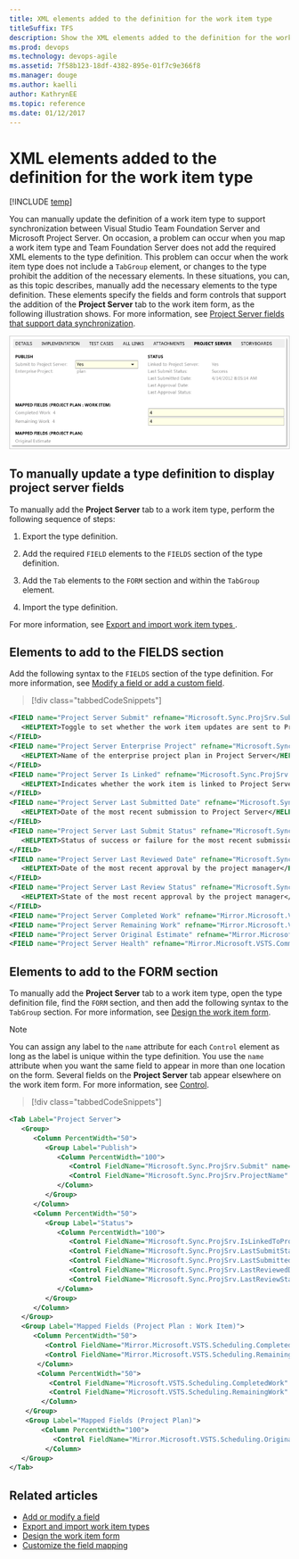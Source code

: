 ```yaml
---
title: XML elements added to the definition for the work item type
titleSuffix: TFS
description: Show the XML elements added to the definition for the work item type when using Team Foundation Server & Project Server integration
ms.prod: devops
ms.technology: devops-agile
ms.assetid: 7f58b123-18df-4382-895e-01f7c9e366f8
ms.manager: douge
ms.author: kaelli
author: KathrynEE
ms.topic: reference
ms.date: 01/12/2017
---
```



# XML elements added to the definition for the work item type
[!INCLUDE [temp](../../_shared/tfs-ps-sync-header.md)]

<a name="top"></a> You can manually update the definition of a work item type to support synchronization between Visual Studio Team Foundation Server and Microsoft Project Server. On occasion, a problem can occur when you map a work item type and Team Foundation Server does not add the required XML elements to the type definition. This problem can occur when the work item type does not include a `TabGroup` element, or changes to the type prohibit the addition of the necessary elements. In these situations, you can, as this topic describes, manually add the necessary elements to the type definition. These elements specify the fields and form controls that support the addition of the **Project Server** tab to the work item form, as the following illustration shows. For more information, see [Project Server fields that support data synchronization](project-server-fields-added-to-tfs.md).  
  
 ![Project Server Tab default fields](_img/pstfs_projectservertab.png "PSTFS_ProjectServerTab")  
  
<a name="manually_update"></a>   
##  To manually update a type definition to display project server fields  
 To manually add the **Project Server** tab to a work item type, perform the following sequence of steps:  
  
1.  Export the type definition.  
  
2.  Add the required `FIELD` elements to the `FIELDS` section of the type definition.  
  
3.  Add the `Tab` elements to the `FORM` section and within the `TabGroup` element.  
  
4.  Import the type definition.  
  
 For more information, see [Export and import work item types ](../witadmin/witadmin-import-export-manage-wits.md).   
  
   
##  <a name="fields"></a> Elements to add to the FIELDS section  
 Add the following syntax to the `FIELDS` section of the type definition. For more information, see [Modify a field or add a custom field](../add-modify-field.md).  
  
> [!div class="tabbedCodeSnippets"]
```XML
<FIELD name="Project Server Submit" refname="Microsoft.Sync.ProjSrv.Submit" type="String">  
   <HELPTEXT>Toggle to set whether the work item updates are sent to Project Server</HELPTEXT>  
</FIELD>  
<FIELD name="Project Server Enterprise Project" refname="Microsoft.Sync.ProjSrv.ProjectName" type="String">  
   <HELPTEXT>Name of the enterprise project plan in Project Server</HELPTEXT>  
</FIELD>  
<FIELD name="Project Server Is Linked" refname="Microsoft.Sync.ProjSrv.IsLinkedToProjSrv" type="String">  
   <HELPTEXT>Indicates whether the work item is linked to Project Server</HELPTEXT>  
</FIELD>  
<FIELD name="Project Server Last Submitted Date" refname="Microsoft.Sync.ProjSrv.LastSubmittedDate" type="DateTime">  
   <HELPTEXT>Date of the most recent submission to Project Server</HELPTEXT>  
</FIELD>  
<FIELD name="Project Server Last Submit Status" refname="Microsoft.Sync.ProjSrv.LastSubmitStatus" type="String">  
   <HELPTEXT>Status of success or failure for the most recent submission to Project Server</HELPTEXT>  
</FIELD>  
<FIELD name="Project Server Last Reviewed Date" refname="Microsoft.Sync.ProjSrv.LastReviewedDate" type="DateTime">  
   <HELPTEXT>Date of the most recent approval by the project manager</HELPTEXT>  
</FIELD>  
<FIELD name="Project Server Last Review Status" refname="Microsoft.Sync.ProjSrv.LastReviewStatus" type="String">  
   <HELPTEXT>State of the most recent approval by the project manager</HELPTEXT>  
</FIELD>  
<FIELD name="Project Server Completed Work" refname="Mirror.Microsoft.VSTS.Scheduling.CompletedWork" type="Double" />  
<FIELD name="Project Server Remaining Work" refname="Mirror.Microsoft.VSTS.Scheduling.RemainingWork" type="Double" />  
<FIELD name="Project Server Original Estimate" refname="Mirror.Microsoft.VSTS.Scheduling.OriginalEstimate" type="Double" />  
<FIELD name="Project Server Health" refname="Mirror.Microsoft.VSTS.Common.Health" type="String" />  
```  
  
<a name="form"></a>   
##  Elements to add to the FORM section  
 To manually add the **Project Server** tab to a work item type, open the type definition file, find the `FORM` section, and then add the following syntax to the `TabGroup` section. For more information, see [Design the work item form](../../reference/xml/design-work-item-form.md).  
  
> [!NOTE]
>  You can assign any label to the `name` attribute for each `Control` element as long as the label is unique within the type definition. You use the `name` attribute when you want the same field to appear in more than one location on the form. Several fields on the **Project Server** tab appear elsewhere on the work item form. For more information, see [Control](../../reference/xml/control-xml-element-reference.md).  
  
> [!div class="tabbedCodeSnippets"]
```XML
<Tab Label="Project Server">  
   <Group>  
      <Column PercentWidth="50">  
         <Group Label="Publish">  
            <Column PercentWidth="100">  
               <Control FieldName="Microsoft.Sync.ProjSrv.Submit" name="SubmitName" Type="FieldControl" Label="&Submit to Project Server:" LabelPosition="Left" />  
               <Control FieldName="Microsoft.Sync.ProjSrv.ProjectName" name="ProjectName" Type="FieldControl" Label="Enterprise &Project:" LabelPosition="Left" />  
            </Column>  
         </Group>  
      </Column>  
      <Column PercentWidth="50">  
         <Group Label="Status">  
            <Column PercentWidth="100">  
               <Control FieldName="Microsoft.Sync.ProjSrv.IsLinkedToProjSrv" name="IsLinkedName" Type="FieldControl" Label="&Linked to Project Server:" LabelPosition="Left" ReadOnly="True" />  
               <Control FieldName="Microsoft.Sync.ProjSrv.LastSubmitStatus" name="LastSubmitName" Type="FieldControl" Label="Last S&ubmit Status:" LabelPosition="Left" ReadOnly="True" />  
               <Control FieldName="Microsoft.Sync.ProjSrv.LastSubmittedDate" name="LastSubmittedName" Type="FieldControl" Label="Last Sub&mitted Date:" LabelPosition="Left" ReadOnly="True" />  
               <Control FieldName="Microsoft.Sync.ProjSrv.LastReviewedDate" name="LastReviewedName" Type="FieldControl" Label="Last Approval Date:" LabelPosition="Left" ReadOnly="True" />  
               <Control FieldName="Microsoft.Sync.ProjSrv.LastReviewStatus" name="LastReviewName" Type="FieldControl" Label="Last Approval Status:" LabelPosition="Left" ReadOnly="True" />  
            </Column>  
         </Group>  
      </Column>  
   </Group>  
   <Group Label="Mapped Fields (Project Plan : Work Item)">  
      <Column PercentWidth="50">  
         <Control FieldName="Mirror.Microsoft.VSTS.Scheduling.CompletedWork" name="CompletedWorkMirrorName" Type="FieldControl" Label="Completed Work" LabelPosition="Left" ReadOnly="True" />  
         <Control FieldName="Mirror.Microsoft.VSTS.Scheduling.RemainingWork" name="RemainingWorkMirrorName" Type="FieldControl" Label="Remaining Work" LabelPosition="Left" ReadOnly="True" />  
       </Column>  
       <Column PercentWidth="50">  
          <Control FieldName="Microsoft.VSTS.Scheduling.CompletedWork" name="CompletedWorkName" Type="FieldControl" />  
          <Control FieldName="Microsoft.VSTS.Scheduling.RemainingWork" name="RemainingWorkName" Type="FieldControl" />  
        </Column>  
    </Group>  
    <Group Label="Mapped Fields (Project Plan)">  
        <Column PercentWidth="100">  
           <Control FieldName="Mirror.Microsoft.VSTS.Scheduling.OriginalEstimate" name="OriginalEstimateMirrorName" Type="FieldControl" Label="Original Estimate" LabelPosition="Left" ReadOnly="True" />  
         </Column>  
   </Group>  
</Tab>  
```  
  
 
## Related articles  
-  [Add or modify a field](../add-modify-field.md)   
-  [Export and import work item types](../witadmin/witadmin-import-export-manage-wits.md)   
-  [Design the work item form](../xml/design-work-item-form.md)   
-  [Customize the field mapping](customize-field-mapping-tfs-project-server.md)